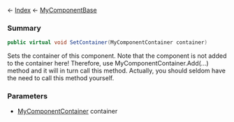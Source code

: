 ← [Index](Api-Index) ← [MyComponentBase](VRage.Game.Components.MyComponentBase)

### Summary

```csharp
public virtual void SetContainer(MyComponentContainer container)
```

Sets the container of this component. Note that the component is not added to the container here! Therefore, use MyComponentContainer.Add(...) method and it will in turn call this method. Actually, you should seldom have the need to call this method yourself.

### Parameters

* [MyComponentContainer](VRage.Game.Components.MyComponentContainer) container

